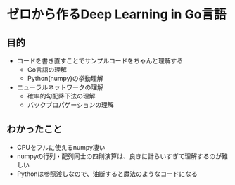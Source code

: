 # ゼロから作るDeep Learning in Go言語

## 目的

- コードを書き直すことでサンプルコードをちゃんと理解する
  - Go言語の理解
  - Python(numpy)の挙動理解
- ニューラルネットワークの理解
  - 確率的勾配降下法の理解
  - バックプロパゲーションの理解

## わかったこと

- CPUをフルに使えるnumpy凄い
- numpyの行列・配列同士の四則演算は、良きに計らいすぎて理解するのが難しい
- Pythonは参照渡しなので、油断すると魔法のようなコードになる
